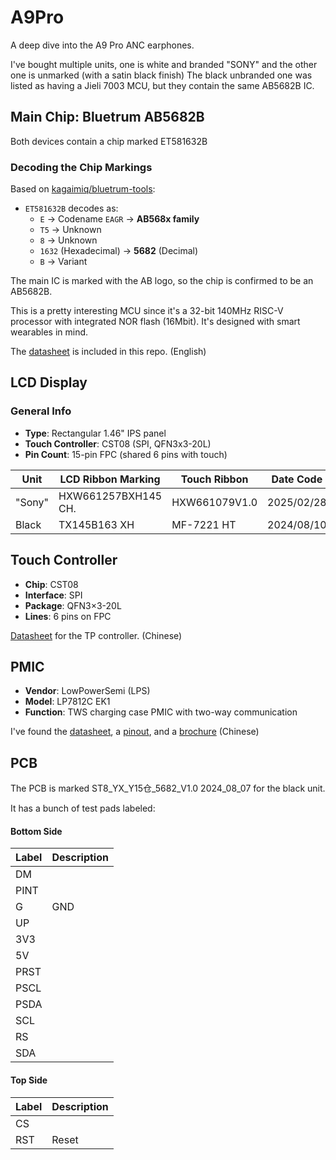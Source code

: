 # A9Pro
A deep dive into the A9 Pro ANC earphones.

I've bought multiple units, one is white and branded "SONY" and the other one is unmarked (with a satin black finish)
The black unbranded one was listed as having a Jieli 7003 MCU, but they contain the same AB5682B IC.

## Main Chip: Bluetrum AB5682B

Both devices contain a chip marked ET581632B

### Decoding the Chip Markings

Based on [kagaimiq/bluetrum-tools](https://github.com/kagaimiq/bluetrum-tools):

- `ET581632B` decodes as:
  - `E` → Codename `EAGR` → **AB568x family**
  - `T5` → Unknown
  - `8` → Unknown
  - `1632` (Hexadecimal) → **5682** (Decimal)
  - `B` → Variant

The main IC is marked with the AB logo, so the chip is confirmed to be an AB5682B.

This is a pretty interesting MCU since it's a 32-bit 140MHz RISC-V processor with integrated NOR flash (16Mbit).
It's designed with smart wearables in mind. 

The [datasheet](Datasheets/MCU/AB5682B.pdf) is included in this repo.  (English)

## LCD Display

### General Info

- **Type**: Rectangular 1.46" IPS panel
- **Touch Controller**: CST08 (SPI, QFN3x3-20L)
- **Pin Count**: 15-pin FPC (shared 6 pins with touch)

| Unit   | LCD Ribbon Marking                | Touch Ribbon | Date Code     |
|--------|----------------------------------|---------------|---------------|
| "Sony" | HXW661257BXH145 CH.              | HXW661079V1.0 | 2025/02/28    |
| Black  | TX145B163 XH                     | MF-7221 HT    | 2024/08/10    |

## Touch Controller

- **Chip**: CST08
- **Interface**: SPI
- **Package**: QFN3×3-20L
- **Lines**: 6 pins on FPC

[Datasheet](Datasheets/TP/CST08C-Hynitron.pdf) for the TP controller. (Chinese)

## PMIC

- **Vendor**: LowPowerSemi (LPS)
- **Model**: LP7812C EK1
- **Function**: TWS charging case PMIC with two-way communication

I've found the [datasheet](Datasheets/PMIC/f54fe7033996903f5639f41d20033a11.pdf), a [pinout](Datasheets/PMIC/133637571110098771.jpg), and a [brochure](Datasheets/PMIC/a513f1c313a75f147b4eed0bbb0ec916.pdf) (Chinese)

## PCB

The PCB is marked ST8_YX_Y15仓_5682_V1.0 2024_08_07 for the black unit.

It has a bunch of test pads labeled:
#### Bottom Side

| Label  | Description        |
|--------|--------------------|
| DM     ||
| PINT   ||
| G      | GND                |
| UP     ||
| 3V3    ||
| 5V     ||
| PRST   ||
| PSCL   ||
| PSDA   ||
| SCL    ||
| RS     ||
| SDA    ||

#### Top Side

| Label  | Description        |
|--------|--------------------|
| CS     ||
| RST    | Reset              |
